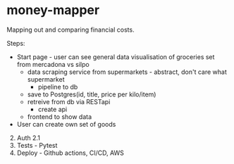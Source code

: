 # money-mapper
Mapping out and comparing financial costs.

Steps:
- Start page - user can see general data visualisation of groceries set from mercadona vs silpo
    - data scraping service from supermarkets - abstract, don't care what supermarket
        - pipeline to db
    - save to Postgres(id, title, price per kilo/item)
    - retreive from db via RESTapi
        - create api
    - frontend to show data
- User can create own set of goods








2. Auth
2.1 
3. Tests - Pytest
4. Deploy - Github actions, CI/CD, AWS